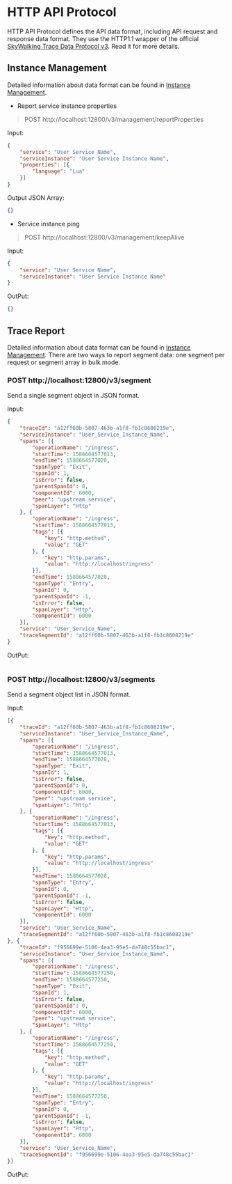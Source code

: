 # HTTP API Protocol

HTTP API Protocol defines the API data format, including API request and response data format.
They use the HTTP1.1 wrapper of the official [SkyWalking Trace Data Protocol v3](Trace-Data-Protocol-v3.md). Read it for more details.

## Instance Management

Detailed information about data format can be found in [Instance Management](https://github.com/apache/skywalking-data-collect-protocol/blob/master/management/Management.proto).

- Report service instance properties

> POST http://localhost:12800/v3/management/reportProperties

Input:

```json
{
	"service": "User Service Name",
	"serviceInstance": "User Service Instance Name",
	"properties": [{
		"language": "Lua"
	}]
}
```

Output JSON Array:

```json
{}
```

- Service instance ping

> POST http://localhost:12800/v3/management/keepAlive

Input:

```json
{
	"service": "User Service Name",
	"serviceInstance": "User Service Instance Name"
}
```

OutPut:

```json
{}
```

## Trace Report

Detailed information about data format can be found in [Instance Management](https://github.com/apache/skywalking-data-collect-protocol/blob/master/language-agent/Tracing.proto).
There are two ways to report segment data: one segment per request or segment array in bulk mode.

### POST http://localhost:12800/v3/segment

Send a single segment object in JSON format.

Input:

```json
{
	"traceId": "a12ff60b-5807-463b-a1f8-fb1c8608219e",
	"serviceInstance": "User_Service_Instance_Name",
	"spans": [{
		"operationName": "/ingress",
		"startTime": 1588664577013,
		"endTime": 1588664577028,
		"spanType": "Exit",
		"spanId": 1,
		"isError": false,
		"parentSpanId": 0,
		"componentId": 6000,
		"peer": "upstream service",
		"spanLayer": "Http"
	}, {
		"operationName": "/ingress",
		"startTime": 1588664577013,
		"tags": [{
			"key": "http.method",
			"value": "GET"
		}, {
			"key": "http.params",
			"value": "http://localhost/ingress"
		}],
		"endTime": 1588664577028,
		"spanType": "Entry",
		"spanId": 0,
		"parentSpanId": -1,
		"isError": false,
		"spanLayer": "Http",
		"componentId": 6000
	}],
	"service": "User_Service_Name",
	"traceSegmentId": "a12ff60b-5807-463b-a1f8-fb1c8608219e"
}
```
 OutPut:
 
 ```json

```

### POST http://localhost:12800/v3/segments

Send a segment object list in JSON format.

Input:

```json
[{
	"traceId": "a12ff60b-5807-463b-a1f8-fb1c8608219e",
	"serviceInstance": "User_Service_Instance_Name",
	"spans": [{
		"operationName": "/ingress",
		"startTime": 1588664577013,
		"endTime": 1588664577028,
		"spanType": "Exit",
		"spanId": 1,
		"isError": false,
		"parentSpanId": 0,
		"componentId": 6000,
		"peer": "upstream service",
		"spanLayer": "Http"
	}, {
		"operationName": "/ingress",
		"startTime": 1588664577013,
		"tags": [{
			"key": "http.method",
			"value": "GET"
		}, {
			"key": "http.params",
			"value": "http://localhost/ingress"
		}],
		"endTime": 1588664577028,
		"spanType": "Entry",
		"spanId": 0,
		"parentSpanId": -1,
		"isError": false,
		"spanLayer": "Http",
		"componentId": 6000
	}],
	"service": "User_Service_Name",
	"traceSegmentId": "a12ff60b-5807-463b-a1f8-fb1c8608219e"
}, {
	"traceId": "f956699e-5106-4ea3-95e5-da748c55bac1",
	"serviceInstance": "User_Service_Instance_Name",
	"spans": [{
		"operationName": "/ingress",
		"startTime": 1588664577250,
		"endTime": 1588664577250,
		"spanType": "Exit",
		"spanId": 1,
		"isError": false,
		"parentSpanId": 0,
		"componentId": 6000,
		"peer": "upstream service",
		"spanLayer": "Http"
	}, {
		"operationName": "/ingress",
		"startTime": 1588664577250,
		"tags": [{
			"key": "http.method",
			"value": "GET"
		}, {
			"key": "http.params",
			"value": "http://localhost/ingress"
		}],
		"endTime": 1588664577250,
		"spanType": "Entry",
		"spanId": 0,
		"parentSpanId": -1,
		"isError": false,
		"spanLayer": "Http",
		"componentId": 6000
	}],
	"service": "User_Service_Name",
	"traceSegmentId": "f956699e-5106-4ea3-95e5-da748c55bac1"
}]
```
 OutPut:
 
 ```json

```
